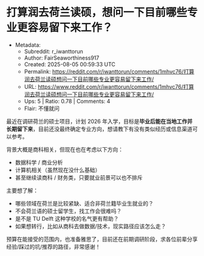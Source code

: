 # 打算润去荷兰读硕，想问一下目前哪些专业更容易留下来工作？

- Metadata:
  - Subreddit: r_iwanttorun
  - Author: FairSeaworthiness917
  - Created: 2025-08-05 00:59:33 UTC
  - Permalink: https://reddit.com/r/iwanttorun/comments/1mhvc76/打算润去荷兰读硕想问一下目前哪些专业更容易留下来工作/
  - URL: https://www.reddit.com/r/iwanttorun/comments/1mhvc76/打算润去荷兰读硕想问一下目前哪些专业更容易留下来工作/
  - Ups: 5 | Ratio: 0.78 | Comments: 4
  - Flair: 不懂就问


最近在调研荷兰的硕士项目，计划 2026
年入学，目标是**毕业后能在当地工作并长期留下来**，目前还没最终确定专业方向，想请教下有没有类似经历或信息渠道可以参考。

背景大概是商科相关，但现在也在考虑以下方向：

- 数据科学 / 商业分析
- 计算机相关（虽然现在没什么基础）
- 甚至继续读商科 / 财务类，只要就业前景可以也不排斥

主要想了解：

- 哪些领域在荷兰是比较紧缺、适合非荷兰籍毕业生就业的？
- 不会荷兰语的硕士留学生，找工作会很难吗？
- 是不是 TU Delft 这种学校的名气更有帮助？
- 如果想转行，比如从商科去做数据/技术，现实路径应该怎么走？

预算在能接受的范围内，也准备雅思了，目前还在前期调研阶段，求各位前辈分享经验/踩过的坑/推荐的路径，非常感谢！

